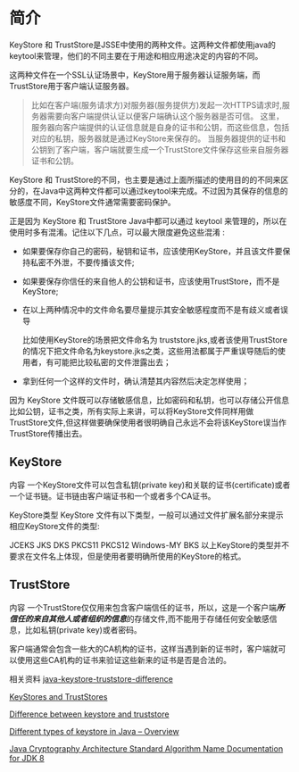 # 简介

KeyStore 和 TrustStore是JSSE中使用的两种文件。这两种文件都使用java的keytool来管理，他们的不同主要在于用途和相应用途决定的内容的不同。

这两种文件在一个SSL认证场景中，KeyStore用于服务器认证服务端，而TrustStore用于客户端认证服务器。

>比如在客户端(服务请求方)对服务器(服务提供方)发起一次HTTPS请求时,服务器需要向客户端提供认证以便客户端确认这个服务器是否可信。
这里，服务器向客户端提供的认证信息就是自身的证书和公钥，而这些信息，包括对应的私钥，服务器就是通过KeyStore来保存的。
当服务器提供的证书和公钥到了客户端，客户端就要生成一个TrustStore文件保存这些来自服务器证书和公钥。

KeyStore 和 TrustStore的不同，也主要是通过上面所描述的使用目的的不同来区分的，在Java中这两种文件都可以通过keytool来完成。不过因为其保存的信息的敏感度不同，KeyStore文件通常需要密码保护。

正是因为 KeyStore 和 TrustStore Java中都可以通过 keytool 来管理的，所以在使用时多有混淆。记住以下几点，可以最大限度避免这些混淆 :

- 如果要保存你自己的密码，秘钥和证书，应该使用KeyStore，并且该文件要保持私密不外泄，不要传播该文件;

- 如果要保存你信任的来自他人的公钥和证书，应该使用TrustStore，而不是KeyStore;

- 在以上两种情况中的文件命名要尽量提示其安全敏感程度而不是有歧义或者误导

  比如使用KeyStore的场景把文件命名为 truststore.jks,或者该使用TrustStore的情况下把文件命名为keystore.jks之类，这些用法都属于严重误导随后的使用者，有可能把比较私密的文件泄露出去；

- 拿到任何一个这样的文件时，确认清楚其内容然后决定怎样使用；

因为 KeyStore 文件既可以存储敏感信息，比如密码和私钥，也可以存储公开信息比如公钥，证书之类，所有实际上来讲，可以将KeyStore文件同样用做TrustStore文件,但这样做要确保使用者很明确自己永远不会将该KeyStore误当作TrustStore传播出去。

## KeyStore

内容
一个KeyStore文件可以包含私钥(private key)和关联的证书(certificate)或者一个证书链。证书链由客户端证书和一个或者多个CA证书。

KeyStore类型
KeyStore 文件有以下类型，一般可以通过文件扩展名部分来提示相应KeyStore文件的类型:

JCEKS
JKS
DKS
PKCS11
PKCS12
Windows-MY
BKS
以上KeyStore的类型并不要求在文件名上体现，但是使用者要明确所使用的KeyStore的格式。

## TrustStore
内容
一个TrustStore仅仅用来包含客户端信任的证书，所以，这是一个客户端***所信任的来自其他人或者组织的信息***的存储文件,而不能用于存储任何安全敏感信息，比如私钥(private key)或者密码。

客户端通常会包含一些大的CA机构的证书，这样当遇到新的证书时，客户端就可以使用这些CA机构的证书来验证这些新来的证书是否是合法的。

相关资料
[java-keystore-truststore-difference](https://www.baeldung.com/java-keystore-truststore-difference)

[KeyStores and TrustStores](https://docs.oracle.com/cd/E19509-01/820-3503/ggffo/index.html)

[Difference between keystore and truststore](https://www.pixelstech.net/article/1488632244-Difference-between-keystore-and-truststore)

[Different types of keystore in Java – Overview](https://www.pixelstech.net/article/1408345768-Different-types-of-keystore-in-Java----Overview)

[Java Cryptography Architecture Standard Algorithm Name Documentation for JDK 8](https://docs.oracle.com/javase/8/docs/technotes/guides/security/StandardNames.html)
